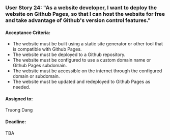 ### User Story 24: "As a website developer, I want to deploy the website on Github Pages, so that I can host the website for free and take advantage of Github's version control features."

#### Acceptance Criteria: 
- The website must be built using a static site generator or other tool that is compatible with Github Pages.
- The website must be deployed to a Github repository.
- The website must be configured to use a custom domain name or Github Pages subdomain.
- The website must be accessible on the internet through the configured domain or subdomain.
- The website must be updated and redeployed to Github Pages as needed.

#### Assigned to: 
Truong Dang

#### Deadline: 
TBA
